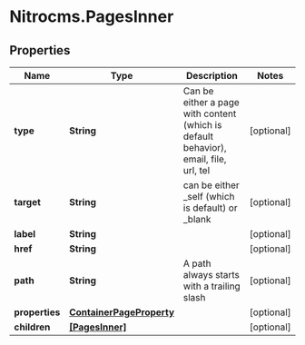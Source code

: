 # Nitrocms.PagesInner

## Properties

Name | Type | Description | Notes
------------ | ------------- | ------------- | -------------
**type** | **String** | Can be either a page with content (which is default behavior), email, file, url, tel | [optional] 
**target** | **String** | can be either _self (which is default) or _blank | [optional] 
**label** | **String** |  | [optional] 
**href** | **String** |  | [optional] 
**path** | **String** | A path always starts with a trailing slash | [optional] 
**properties** | [**ContainerPageProperty**](ContainerPageProperty.md) |  | [optional] 
**children** | [**[PagesInner]**](PagesInner.md) |  | [optional] 


